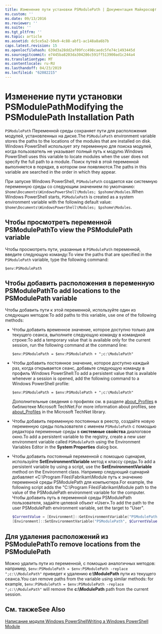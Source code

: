 ```yaml
---
title: Изменение пути установки PSModulePath | Документация Майкрософт
ms.custom: ''
ms.date: 09/13/2016
ms.reviewer: ''
ms.suite: ''
ms.tgt_pltfrm: ''
ms.topic: article
ms.assetid: dc5ce5a2-50e9-4c88-abf1-ac148a8a6b7b
caps.latest.revision: 15
ms.openlocfilehash: 639d3a28dd2af09fcc498caedc5fe74c1493445d
ms.sourcegitcommit: e7445ba8203da304286c591ff513900ad1c244a4
ms.translationtype: MT
ms.contentlocale: ru-RU
ms.lasthandoff: 04/23/2019
ms.locfileid: "62082215"
---
```

# <a name="modifying-the-psmodulepath-installation-path"></a><span data-ttu-id="3d456-102">Изменение пути установки PSModulePath</span><span class="sxs-lookup"><span data-stu-id="3d456-102">Modifying the PSModulePath Installation Path</span></span>

<span data-ttu-id="3d456-103">`PSModulePath` Переменной среды сохраняет пути для расположения модулей, установленных на диске.</span><span class="sxs-lookup"><span data-stu-id="3d456-103">The `PSModulePath` environment variable stores the paths to the locations of the modules that are installed on disk.</span></span> <span data-ttu-id="3d456-104">Windows PowerShell использует эту переменную для поиска модулей, когда пользователь не указывает полный путь к модулю.</span><span class="sxs-lookup"><span data-stu-id="3d456-104">Windows PowerShell uses this variable to locate modules when the user does not specify the full path to a module.</span></span> <span data-ttu-id="3d456-105">Поиск путей в этой переменной выполняется в порядке, в котором они появляются.</span><span class="sxs-lookup"><span data-stu-id="3d456-105">The paths in this variable are searched in the order in which they appear.</span></span>

<span data-ttu-id="3d456-106">При запуске Windows PowerShell, `PSModulePath` создается как системную переменную среды со следующим значением по умолчанию: `$home\Documents\WindowsPowerShell\Modules; $pshome\Modules`.</span><span class="sxs-lookup"><span data-stu-id="3d456-106">When Windows PowerShell starts, `PSModulePath` is created as a system environment variable with the following default value: `$home\Documents\WindowsPowerShell\Modules; $pshome\Modules`.</span></span>

## <a name="to-view-the-psmodulepath-variable"></a><span data-ttu-id="3d456-107">Чтобы просмотреть переменной PSModulePath</span><span class="sxs-lookup"><span data-stu-id="3d456-107">To view the PSModulePath variable</span></span>

<span data-ttu-id="3d456-108">Чтобы просмотреть пути, указанные в `PSModulePath` переменной, введите следующую команду:</span><span class="sxs-lookup"><span data-stu-id="3d456-108">To view the paths that are specified in the `PSModulePath` variable, type the following command:</span></span>

`$env:PSModulePath`

## <a name="to-add-locations-to-the-psmodulepath-variable"></a><span data-ttu-id="3d456-109">Чтобы добавить расположения в переменную PSModulePath</span><span class="sxs-lookup"><span data-stu-id="3d456-109">To add locations to the PSModulePath variable</span></span>

<span data-ttu-id="3d456-110">Чтобы добавить пути к этой переменной, используйте один из следующих методов:</span><span class="sxs-lookup"><span data-stu-id="3d456-110">To add paths to this variable, use one of the following methods:</span></span>

- <span data-ttu-id="3d456-111">Чтобы добавить временное значение, которое доступно только для текущего сеанса, выполните следующую команду в командной строке:</span><span class="sxs-lookup"><span data-stu-id="3d456-111">To add a temporary value that is available only for the current session, run the following command at the command line:</span></span>

  `$env:PSModulePath = $env:PSModulePath + ";c:\ModulePath"`

- <span data-ttu-id="3d456-112">Чтобы добавить постоянное значение, которое доступно каждый раз, когда открывается сеанс, добавьте следующую команду в профиль Windows PowerShell:</span><span class="sxs-lookup"><span data-stu-id="3d456-112">To add a persistent value that is available whenever a session is opened, add the following command to a Windows PowerShell profile:</span></span>

  `$env:PSModulePath = $env:PSModulePath + ";c:\ModulePath"`

  <span data-ttu-id="3d456-113">Дополнительные сведения о профилях см. в разделе [about_Profiles](/powershell/module/microsoft.powershell.core/about/about_profiles) в библиотеке Microsoft TechNet.</span><span class="sxs-lookup"><span data-stu-id="3d456-113">For more information about profiles, see [about_Profiles](/powershell/module/microsoft.powershell.core/about/about_profiles) in the Microsoft TechNet library.</span></span>

- <span data-ttu-id="3d456-114">Чтобы добавить переменную постоянных в реестр, создайте новую переменную среды пользователя с именем `PSModulePath` с помощью редактора переменные среды в **системные свойства** диалоговое окно.</span><span class="sxs-lookup"><span data-stu-id="3d456-114">To add a persistent variable to the registry, create a new user environment variable called `PSModulePath` using the Environment Variables Editor in the **System Properties** dialog box.</span></span>

- <span data-ttu-id="3d456-115">Чтобы добавить постоянный переменной с помощью сценария, используйте **SetEnvironmentVariable** метод к классу среды.</span><span class="sxs-lookup"><span data-stu-id="3d456-115">To add a persistent variable by using a script, use the **SetEnvironmentVariable** method on the Environment class.</span></span> <span data-ttu-id="3d456-116">Например следующий сценарий добавляет «C:\Program Files\Fabrikam\Module путь к значению переменной среды PSModulePath для компьютера.</span><span class="sxs-lookup"><span data-stu-id="3d456-116">For example, the following script adds the "C:\Program Files\Fabrikam\Module path to the value of the PSModulePath environment variable for the computer.</span></span> <span data-ttu-id="3d456-117">Чтобы добавить путь в переменной среды PSModulePath пользователя, задайте целевой объект «User».</span><span class="sxs-lookup"><span data-stu-id="3d456-117">To add the path to the user PSModulePath environment variable, set the target to "User".</span></span>

  ```powershell
  $CurrentValue = [Environment]::GetEnvironmentVariable("PSModulePath", "Machine")
  [Environment]::SetEnvironmentVariable("PSModulePath", $CurrentValue + ";C:\Program Files\Fabrikam\Modules", "Machine")

  ```

## <a name="to-remove-locations-from-the-psmodulepath"></a><span data-ttu-id="3d456-118">Для удаления расположений из PSModulePath</span><span class="sxs-lookup"><span data-stu-id="3d456-118">To remove locations from the PSModulePath</span></span>

<span data-ttu-id="3d456-119">Можно удалить пути из переменной, с помощью аналогичных методов: например, `$env:PSModulePath = $env:PSModulePath -replace ";c:\\ModulePath"` приведет к удалению **c:\ModulePath** пути из текущего сеанса.</span><span class="sxs-lookup"><span data-stu-id="3d456-119">You can remove paths from the variable using similar methods: for example, `$env:PSModulePath = $env:PSModulePath -replace ";c:\\ModulePath"` will remove the **c:\ModulePath** path from the current session.</span></span>

## <a name="see-also"></a><span data-ttu-id="3d456-120">См. также</span><span class="sxs-lookup"><span data-stu-id="3d456-120">See Also</span></span>

[<span data-ttu-id="3d456-121">Написание модуля Windows PowerShell</span><span class="sxs-lookup"><span data-stu-id="3d456-121">Writing a Windows PowerShell Module</span></span>](./writing-a-windows-powershell-module.md)
